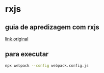 # rxjs

## guia de apredizagem com rxjs

[link original](https://github.com/kaikcreator/rxjs-school)

## para executar

```bash
npx webpack --config webpack.config.js
```
